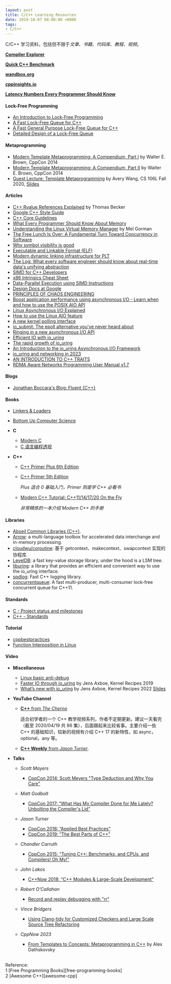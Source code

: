 ```yaml
---
layout: post
title: C/C++ Learning Resources
date: 2019-10-07 08:00:00 +0800
tags:
- C/C++
---
```


C/C++ 学习资料，包括但不限于*文章*、*书籍*、*代码库*、*教程*、*视频*。

**[Compiler Explorer](https://godbolt.org/)**

**[Quick C++ Benchmark](https://quick-bench.com/)**

**[wandbox.org](https://wandbox.org/)**

**[cppinsights.io](https://cppinsights.io/)**

**[Latency Numbers Every Programmer Should Know](https://colin-scott.github.io/personal_website/research/interactive_latency.html)**

<h4>Lock-Free Programming</h4>

- [An Introduction to Lock-Free Programming](https://preshing.com/20120612/an-introduction-to-lock-free-programming/)
- [A Fast Lock-Free Queue for C++](https://moodycamel.com/blog/2013/a-fast-lock-free-queue-for-c++)
- [A Fast General Purpose Lock-Free Queue for C++](https://moodycamel.com/blog/2014/a-fast-general-purpose-lock-free-queue-for-c++)
- [Detailed Design of a Lock-Free Queue](https://moodycamel.com/blog/2014/detailed-design-of-a-lock-free-queue)

<h4>Metaprogramming</h4>

- [Modern Template Metaprogramming: A Compendium, Part I](https://www.youtube.com/watch?v=Am2is2QCvxY) by Walter E. Brown, CppCon 2014
- [Modern Template Metaprogramming: A Compendium, Part II](https://www.youtube.com/watch?v=a0FliKwcwXE) by Walter E. Brown, CppCon 2014
- [Guest Lecture: Template Metaprogramming](https://www.youtube.com/watch?v=Ct3QF2qENGM) by Avery Wang, CS 106L Fall 2020, [Slides](https://stanford.edu/class/cs106l/lectures/16_tmp.pdf)

<h4>Articles</h4>

- [C++ Rvalue References Explained][rvalue_references] by Thomas Becker
- [Google C++ Style Guide][cppstyleguide]
- [C++ Core Guidelines][cppcoreguidelines]
- [What Every Programmer Should Know About Memory][cpumemory]
- [Understanding the Linux Virtual Memory Manager](https://www.kernel.org/doc/gorman/html/understand/) by Mel Gorman
- [The Free Lunch Is Over: A Fundamental Turn Toward Concurrency in Software][freelunchover]
- [Why symbol visibility is good][why-symbol-visibility-is-good]
- [Executable and Linkable Format (ELF)][elf]
- [Modern dynamic linking infrastructure for PLT][3474]
- [The Log: What every software engineer should know about real-time data's unifying abstraction][the-log]
- [SIMD for C++ Developers][simd]
- [x86 Intrinsics Cheat Sheet][simd-cheat-sheet]
- [Data-Parallel Execution using SIMD Instructions](https://db.in.tum.de/teaching/ws1819/dataprocessing/chapter2.pdf)
- [Design Docs at Google][design-docs-at-google]
- [PRINCIPLES OF CHAOS ENGINEERING][principlesofchaos]
- [Boost application performance using asynchronous I/O - Learn when and how to use the POSIX AIO API](https://developer.ibm.com/articles/l-async/)
- [Linux Asynchronous I/O Explained](https://www.fsl.cs.sunysb.edu/~vass/linux-aio.txt)
- [How to use the Linux AIO feature](https://github.com/littledan/linux-aio)
- [A new kernel polling interface](https://lwn.net/Articles/743714/)
- [io_submit: The epoll alternative you've never heard about](https://blog.cloudflare.com/io_submit-the-epoll-alternative-youve-never-heard-about/)
- [Ringing in a new asynchronous I/O API](https://lwn.net/Articles/776703/)
- [Efficient IO with io_uring](https://kernel.dk/io_uring.pdf)
- [The rapid growth of io_uring](https://lwn.net/Articles/810414/)
- [An Introduction to the io_uring Asynchronous I/O Framework](https://blogs.oracle.com/linux/post/an-introduction-to-the-io-uring-asynchronous-io-framework)
- [io_uring and networking in 2023](https://github.com/axboe/liburing/wiki/io_uring-and-networking-in-2023)
- [AN INTRODUCTION TO C++ TRAITS](https://accu.org/journals/overload/9/43/frogley_442/)
- [RDMA Aware Networks Programming User Manual v1.7](https://docs.nvidia.com/networking/display/rdmaawareprogrammingv17)

<h4>Blogs</h4>

- [Jonathan Boccara's Blog: Fluent {C++}](https://www.fluentcpp.com/)

<h4>Books</h4>

- [Linkers & Loaders][linker_and_loaders]
- [Bottom Up Computer Science][bottomupcs]

- **C**

  - [Modern C][modernc]
  - [C 语言编程透视][cbook]

- **C++**

  - [C++ Primer Plus 6th Edition][cpp_primer_plus_6ed]

  - [C++ Primer 5th Edition][cpp_primer_5ed]

    *Plus 适合 0 基础入门，Primer 则是学 C++ 必看书*

  - [Modern C++ Tutorial: C++11/14/17/20 On the Fly][modern-cpp-tutorial]

    *非常精炼的一本介绍 Modern C++ 的手册*

<h4>Libraries</h4>

- [Abseil Common Libraries (C++)][abseil-cpp].
- [Arrow][arrow]: a multi-language toolbox for accelerated data interchange and in-memory processing.
- [cloudwu/coroutine](https://github.com/cloudwu/coroutine): 基于 getcontext、makecontext、swapcontext 实现的协程库.
- [LevelDB][leveldb]: a fast key-value storage library, under the hood is a LSM tree.
- [liburing][liburing]: a library that provides an efficient and convenient way to use the io_uring interface.
- [spdlog][spdlog]: Fast C++ logging library.
- [concurrentqueue](https://github.com/cameron314/concurrentqueue): A fast multi-producer, multi-consumer lock-free concurrent queue for C++11.

<h4>Standards</h4>

- [C - Project status and milestones](http://www.open-std.org/jtc1/sc22/wg14/www/projects)
- [C++ - Standards](http://www.open-std.org/jtc1/sc22/wg21/docs/standards)

<h4>Tutorial</h4>

- [cppbestpractices](https://github.com/lefticus/cppbestpractices)
- [Function Interposition in Linux](https://jayconrod.com/posts/23/tutorial-function-interposition-in-linux)

<h4>Video</h4>

- **Miscellaneous**

  - [Linux basic anti-debug][UTVp4jpJoyc]
  - [Faster IO through io_uring](https://www.youtube.com/watch?v=-5T4Cjw46ys) by Jens Axboe, Kernel Recipes 2019
  - [What’s new with io_uring](https://www.youtube.com/watch?v=ToSRCSijRuE) by Jens Axboe, Kernel Recipes 2022 [Slides](https://kernel.dk/axboe-kr2022.pdf)

- **YouTube Channel**

  - [**C++** from *The Cherno*][cpp_cherno]

    适合初学者的一个 C++ 教学视频系列，作者不定期更新。建议一天看完（截至 2020/04/19 共 86 集），后面跟起来比较省事。主要介绍一些 C++ 的基础知识，较新的视频有介绍 C++ 17 的新特性，如 async，optional，any 等。

  - [**C++ Weekly** from *Jason Turner*][cpp_weekly].

- **Talks**

  - *Scott Mayers*
    - [CppCon 2014: Scott Meyers "Type Deduction and Why You Care"][wQxj20X-tIU]

  - *Matt Godbolt*
    - [CppCon 2017: “What Has My Compiler Done for Me Lately? Unbolting the Compiler's Lid”][bSkpMdDe4g4]

  - *Jason Turner*
    - [CppCon 2018: “Applied Best Practices”][DHOlsEd0eDE]
    - [CppCon 2019: “The Best Parts of C++"][iz5Qx18H6lg]

  - *Chandler Carruth*
    - [CppCon 2015: "Tuning C++: Benchmarks, and CPUs, and Compilers! Oh My!"](https://www.youtube.com/watch?v=nXaxk27zwlk)

  - *John Lakos*
    - [C++Now 2018: “C++ Modules & Large-Scale Development”](https://www.youtube.com/watch?v=EglLjioQ9x0)

  - *Robert O'Callahan*
    - [Record and replay debugging with "rr"](https://www.youtube.com/watch?v=ytNlefY8PIE)

  - *Vince Bridgers*
    - [Using Clang-tidy for Customized Checkers and Large Scale Source Tree Refactoring](https://www.youtube.com/watch?v=UfLH7dORav8)

  - *CppNow 2023*
    - [From Templates to Concepts: Metaprogramming in C++](https://www.youtube.com/watch?v=x6_o-jz_Q-8) by Alex Dathskovsky

<br>
<span class="post-meta">
Reference:
</span>
<br>
<span class="post-meta">
1 [Free Programming Books][free-programming-books]<br>
2 [Awesome C++][awesome-cpp]<br>
</span>

[free-programming-books]: https://github.com/EbookFoundation/free-programming-books/blob/master/free-programming-books.md#c-1
[awesome-cpp]: https://github.com/fffaraz/awesome-cpp
[cpp_primer_plus_6ed]: /assets/pdf/books/C++.Primer.Plus.6th.Edition.Oct.2011.pdf
[cpp_primer_5ed]: /assets/pdf/books/C++.Primer.5th.Edition_2013.pdf
[rvalue_references]: http://thbecker.net/articles/rvalue_references/section_01.html
[cpp_cherno]: https://www.youtube.com/watch?v=18c3MTX0PK0&list=PLlrATfBNZ98dudnM48yfGUldqGD0S4FFb
[bSkpMdDe4g4]: https://www.youtube.com/watch?v=bSkpMdDe4g4
[DHOlsEd0eDE]: https://www.youtube.com/watch?v=DHOlsEd0eDE
[spdlog]: https://github.com/gabime/spdlog
[abseil-cpp]: https://github.com/abseil/abseil-cpp
[cppstyleguide]: https://google.github.io/styleguide/cppguide.html
[cppcoreguidelines]: https://github.com/isocpp/CppCoreGuidelines
[iz5Qx18H6lg]: https://www.youtube.com/watch?v=iz5Qx18H6lg
[wQxj20X-tIU]: https://www.youtube.com/watch?v=wQxj20X-tIU
[modern-cpp-tutorial]: https://github.com/changkun/modern-cpp-tutorial
[cpumemory]: https://people.freebsd.org/~lstewart/articles/cpumemory.pdf
[cpp_weekly]: https://www.youtube.com/watch?v=EJtqHLvAIZE&list=PLs3KjaCtOwSZ2tbuV1hx8Xz-rFZTan2J1
[freelunchover]: http://www.gotw.ca/publications/concurrency-ddj.htm
[linker_and_loaders]: https://wh0rd.org/books/linkers-and-loaders/linkers_and_loaders.pdf
[modernc]: https://modernc.gforge.inria.fr/
[why-symbol-visibility-is-good]: https://www.technovelty.org/code/why-symbol-visibility-is-good.html
[elf]: https://www.cs.stevens.edu/~jschauma/631A/elf.html
[cbook]: https://tinylab-1.gitbook.io/cbook/
[3474]: http://lambda-the-ultimate.org/node/3474
[bottomupcs]: https://github.com/ianw/bottomupcs
[UTVp4jpJoyc]: https://www.youtube.com/watch?v=UTVp4jpJoyc
[the-log]: https://engineering.linkedin.com/distributed-systems/log-what-every-software-engineer-should-know-about-real-time-datas-unifying
[simd]: http://const.me/articles/simd/simd.pdf
[simd-cheat-sheet]: assets/pdf/x86-intrin-cheatsheet-v2.1.pdf
[design-docs-at-google]: https://www.industrialempathy.com/posts/design-docs-at-google/
[principlesofchaos]: http://principlesofchaos.org/
[leveldb]: https://github.com/google/leveldb
[liburing]: https://github.com/axboe/liburing
[arrow]: https://github.com/apache/arrow
